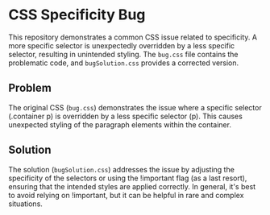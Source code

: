 # CSS Specificity Bug
This repository demonstrates a common CSS issue related to specificity.  A more specific selector is unexpectedly overridden by a less specific selector, resulting in unintended styling. The `bug.css` file contains the problematic code, and `bugSolution.css` provides a corrected version.

## Problem
The original CSS (`bug.css`) demonstrates the issue where a specific selector (.container p) is overridden by a less specific selector (p). This causes unexpected styling of the paragraph elements within the container.

## Solution
The solution (`bugSolution.css`) addresses the issue by adjusting the specificity of the selectors or using the !important flag (as a last resort), ensuring that the intended styles are applied correctly.  In general, it's best to avoid relying on !important, but it can be helpful in rare and complex situations.